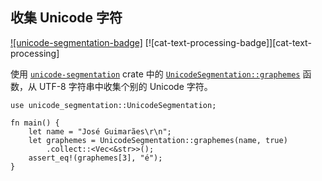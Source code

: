 ## 收集 Unicode 字符

<!--
> [text/string_parsing/graphemes.md](https://github.com/rust-lang-nursery/rust-cookbook/blob/master/src/text/string_parsing/graphemes.md)
> <br />
> commit b61c8e588ad8445de36cd5f28e99232b5f858a41 - 2020.06.01
-->

[![unicode-segmentation-badge]][`unicode-segmentation`] [![cat-text-processing-badge]][cat-text-processing]

使用 [`unicode-segmentation`] crate 中的 [`UnicodeSegmentation::graphemes`] 函数，从 UTF-8 字符串中收集个别的 Unicode 字符。

```rust,edition2018
use unicode_segmentation::UnicodeSegmentation;

fn main() {
    let name = "José Guimarães\r\n";
    let graphemes = UnicodeSegmentation::graphemes(name, true)
    	.collect::<Vec<&str>>();
	assert_eq!(graphemes[3], "é");
}
```

[`UnicodeSegmentation::graphemes`]: https://docs.rs/unicode-segmentation/*/unicode_segmentation/trait.UnicodeSegmentation.html#tymethod.graphemes
[`unicode-segmentation`]: https://docs.rs/unicode-segmentation/1.2.1/unicode_segmentation/
